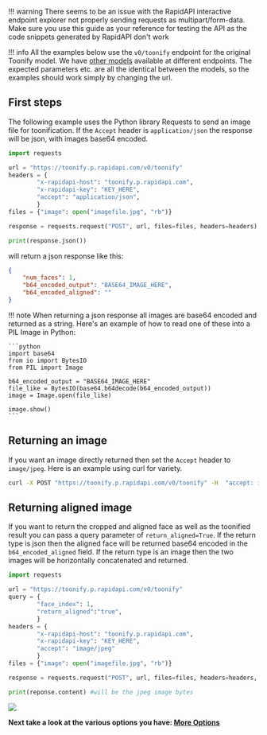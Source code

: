 !!! warning 
        There seems to be an issue with the RapidAPI interactive endpoint explorer not properly sending requests as multipart/form-data. Make sure you use this guide as your reference for testing the API as the code snippets generated by RapidAPI don't work

!!! info 
        All the examples below use the `v0/toonify` endpoint for the original Toonify model. We have [other models](../models) available at different endpoints. The expected parameters etc. are all the identical between the models, so the examples should work simply by changing the url.

## First steps

The following example uses the Python library Requests to send an image file for toonification. If the `Accept` header is `application/json` the response will be json, with images base64 encoded. 

```python
import requests

url = "https://toonify.p.rapidapi.com/v0/toonify"
headers = {
        "x-rapidapi-host": "toonify.p.rapidapi.com",
        "x-rapidapi-key": "KEY_HERE",
        "accept": "application/json",
        }
files = {"image": open("imagefile.jpg", "rb")}

response = requests.request("POST", url, files=files, headers=headers)

print(response.json())
```

will return a json response like this:

```json
{
    "num_faces": 1,
    "b64_encoded_output": "BASE64_IMAGE_HERE",
    "b64_encoded_aligned": ""
}
```

!!! note
    When returning a json response all images are base64 encoded and returned as a string. Here's an example of how to read one of these into a PIL Image in Python:

    ```python
    import base64
    from io import BytesIO
    from PIL import Image

    b64_encoded_output = "BASE64_IMAGE_HERE"
    file_like = BytesIO(base64.b64decode(b64_encoded_output))
    image = Image.open(file_like)

    image.show()
    ```

## Returning an image

If you want an image directly returned then set the `Accept` header to `image/jpeg`. Here is an example using curl for variety.

```bash
curl -X POST "https://toonify.p.rapidapi.com/v0/toonify" -H  "accept: image/jpeg" -H  "Content-Type: multipart/form-data" -H "x-rapidapi-host: toonify.p.rapidapi.com" -H "x-rapidapi-key: KEY_HERE" -F "image=@test.jpg;type=image/jpeg"
```


## Returning aligned image

If you want to return the cropped and aligned face as well as the toonified result you can pass a query parameter of `return_aligned=True`. If the return type is json then the aligned face will be returned base64 encoded in the `b64_encoded_aligned` field. If the return type is an image then the two images will be horizontally concatenated and returned.


```python
import requests

url = "https://toonify.p.rapidapi.com/v0/toonify"
query = {
        "face_index": 1, 
        "return_aligned":"true",
        }
headers = {
        "x-rapidapi-host": "toonify.p.rapidapi.com",
        "x-rapidapi-key": "KEY_HERE",
        "accept": "image/jpeg"
        }
files = {"image": open("imagefile.jpg", "rb")}

response = requests.request("POST", url, files=files, headers=headers, params=query)

print(reponse.content) #will be the jpeg image bytes
```

![](https://assets.justinpinkney.com/toonify/images/pair.jpeg)

__Next take a look at the various options you have: [More Options](more-options)__